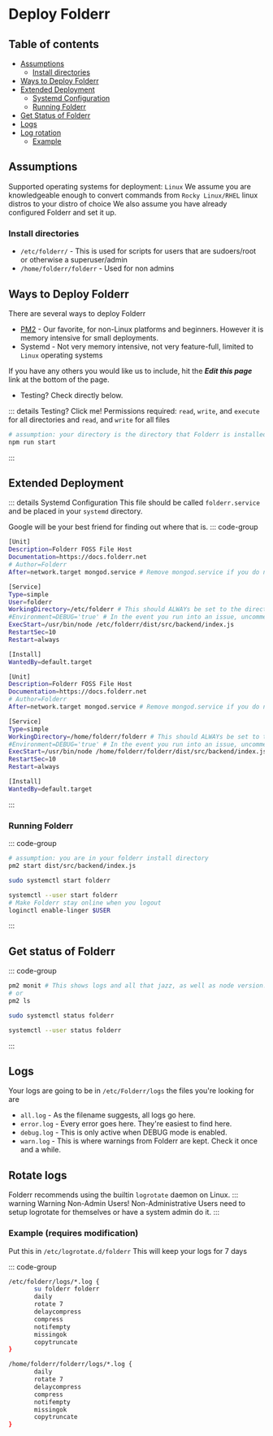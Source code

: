 # Deploy Folderr <Badge type="warning" text="beta" />

## Table of contents

<!---- [[toc]] ---->

- [Assumptions](#assumptions)
  - [Install directories](#install-directories)
- [Ways to Deploy Folderr](#ways-to-deploy-folderr)
- [Extended Deployment](#extended-deployment)
  - [Systemd Configuration](#systemd-configuration)
  - [Running Folderr](#running-folderr)
- [Get Status of Folderr](#get-status-of-folderr)
- [Logs](#logs)
- [Log rotation](#rotate-logs)
  - [Example](#example-requires-modification)

## Assumptions

Supported operating systems for deployment: `Linux`
We assume you are knowledgeable enough to convert commands from `Rocky Linux/RHEL` linux distros to your distro of choice
We also assume you have already configured Folderr and set it up.

### Install directories

- `/etc/folderr/` - This is used for scripts for users that are sudoers/root or otherwise a superuser/admin
- `/home/folderr/folderr` - Used for non admins

## Ways to Deploy Folderr

There are several ways to deploy Folderr

- [PM2](https://npmjs.com/package/pm2) - Our favorite, for non-Linux platforms and beginners. However it is memory intensive for small deployments.
- Systemd - Not very memory intensive, not very feature-full, limited to `Linux` operating systems

If you have any others you would like us to include, hit the **_Edit this page_** link at the bottom of the page.

- Testing? Check directly below.

::: details Testing? Click me!
Permissions required: `read`, `write`, and `execute` for all directories and `read`, and `write` for all files

```sh
# assumption: your directory is the directory that Folderr is installed in
npm run start
```

:::

## Extended Deployment

::: details Systemd Configuration
This file should be called `folderr.service` and be placed in your `systemd` directory.

Google will be your best friend for finding out where that is.
::: code-group

```sh [Systemd, RHEL Admin]
[Unit]
Description=Folderr FOSS File Host
Documentation=https://docs.folderr.net
# Author=Folderr
After=network.target mongod.service # Remove mongod.service if you do not have mongodb install locally

[Service]
Type=simple
User=folderr
WorkingDirectory=/etc/folderr # This should ALWAYs be set to the directory you have installed Folderr at.
#Environment=DEBUG='true' # In the event you run into an issue, uncomment this line.
ExecStart=/usr/bin/node /etc/folderr/dist/src/backend/index.js
RestartSec=10
Restart=always

[Install]
WantedBy=default.target
```

```sh [Systemd, User]
[Unit]
Description=Folderr FOSS File Host
Documentation=https://docs.folderr.net
# Author=Folderr
After=network.target mongod.service # Remove mongod.service if you do not have mongodb install locally

[Service]
Type=simple
WorkingDirectory=/home/folderr/folderr # This should ALWAYs be set to the directory you have installed Folderr at.
#Environment=DEBUG='true' # In the event you run into an issue, uncomment this line.
ExecStart=/usr/bin/node /home/folderr/folderr/dist/src/backend/index.js # You may have to change /usr/bin/node to the directory stated by `which node`
RestartSec=10
Restart=always

[Install]
WantedBy=default.target
```

:::

### Running Folderr

::: code-group

```sh [PM2]
# assumption: you are in your folderr install directory
pm2 start dist/src/backend/index.js
```

```sh [Systemd, Admin]
sudo systemctl start folderr
```

```sh [Systemd, User]
systemctl --user start folderr
# Make Folderr stay online when you logout
loginctl enable-linger $USER
```

:::

## Get status of Folderr

::: code-group

```sh [PM2]
pm2 monit # This shows logs and all that jazz, as well as node version.
# or
pm2 ls
```

```sh [Systemd, Admin]
sudo systemctl status folderr
```

```sh [Systemd, User]
systemctl --user status folderr
```

:::

## Logs

Your logs are going to be in `/etc/Folderr/logs` the files you're looking for are

- `all.log` - As the filename suggests, all logs go here.
- `error.log` - Every error goes here. They're easiest to find here.
- `debug.log` - This is only active when DEBUG mode is enabled.
- `warn.log` - This is where warnings from Folderr are kept. Check it once and a while.

## Rotate logs

Folderr recommends using the builtin `logrotate` daemon on Linux.
::: warning Warning Non-Admin Users!
Non-Administrative Users need to setup logrotate for themselves or have a system admin do it.
:::

### Example (requires modification)

Put this in `/etc/logrotate.d/folderr`
This will keep your logs for 7 days

::: code-group

```sh [Rocky Linux/RHEL Admin]
/etc/folderr/logs/*.log {
       su folderr folderr
       daily
       rotate 7
       delaycompress
       compress
       notifempty
       missingok
       copytruncate
}
```

```sh [Rocky Linux/RHEL User]
/home/folderr/folderr/logs/*.log {
       daily
       rotate 7
       delaycompress
       compress
       notifempty
       missingok
       copytruncate
}
```
